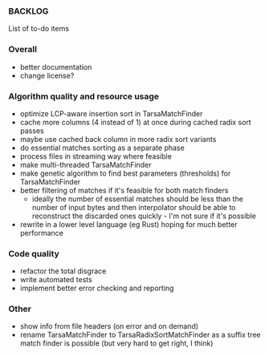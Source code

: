 ### BACKLOG

List of to-do items

### Overall
- better documentation
- change license?

### Algorithm quality and resource usage
- optimize LCP-aware insertion sort in TarsaMatchFinder
- cache more columns (4 instead of 1) at once during cached radix sort passes
- maybe use cached back column in more radix sort variants
- do essential matches sorting as a separate phase
- process files in streaming way where feasible
- make multi-threaded TarsaMatchFinder
- make genetic algorithm to find best parameters (thresholds) for
  TarsaMatchFinder
- better filtering of matches if it's feasible for both match finders
  - ideally the number of essential matches should be less than the number of 
    input bytes and then interpolator should be able to reconstruct the
    discarded ones quickly - I'm not sure if it's possible
- rewrite in a lower level language (eg Rust) hoping for much better performance

### Code quality
- refactor the total disgrace
- write automated tests
- implement better error checking and reporting

### Other
- show info from file headers (on error and on demand)
- rename TarsaMatchFinder to TarsaRadixSortMatchFinder as a suffix tree match
  finder is possible (but very hard to get right, I think)
